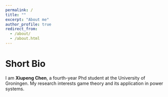 ```yaml
---
permalink: /
title: ""
excerpt: "About me"
author_profile: true
redirect_from: 
  - /about/
  - /about.html
---
```


Short Bio
===

I am **Xiupeng Chen**, a fourth-year Phd student at the University of Groningen. My research interests game theory and its application in power systems.
